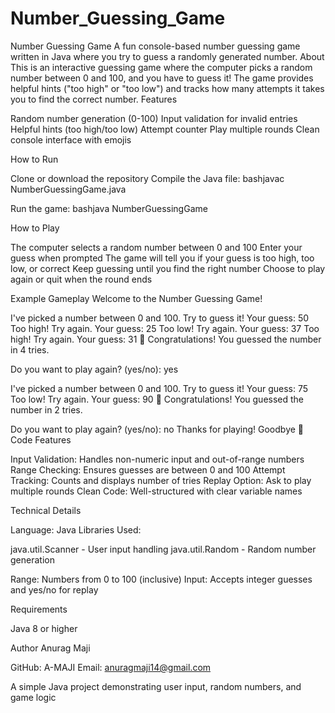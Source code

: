 # Number_Guessing_Game
Number Guessing Game
A fun console-based number guessing game written in Java where you try to guess a randomly generated number.
About
This is an interactive guessing game where the computer picks a random number between 0 and 100, and you have to guess it! The game provides helpful hints ("too high" or "too low") and tracks how many attempts it takes you to find the correct number.
Features

Random number generation (0-100)
Input validation for invalid entries
Helpful hints (too high/too low)
Attempt counter
Play multiple rounds
Clean console interface with emojis

How to Run

Clone or download the repository
Compile the Java file:
bashjavac NumberGuessingGame.java

Run the game:
bashjava NumberGuessingGame


How to Play

The computer selects a random number between 0 and 100
Enter your guess when prompted
The game will tell you if your guess is too high, too low, or correct
Keep guessing until you find the right number
Choose to play again or quit when the round ends

Example Gameplay
Welcome to the Number Guessing Game!

I've picked a number between 0 and 100. Try to guess it!
Your guess: 50
Too high! Try again.
Your guess: 25
Too low! Try again.
Your guess: 37
Too high! Try again.
Your guess: 31
🎉 Congratulations! You guessed the number in 4 tries.

Do you want to play again? (yes/no): yes

I've picked a number between 0 and 100. Try to guess it!
Your guess: 75
Too low! Try again.
Your guess: 90
🎉 Congratulations! You guessed the number in 2 tries.

Do you want to play again? (yes/no): no
Thanks for playing! Goodbye 👋
Code Features

Input Validation: Handles non-numeric input and out-of-range numbers
Range Checking: Ensures guesses are between 0 and 100
Attempt Tracking: Counts and displays number of tries
Replay Option: Ask to play multiple rounds
Clean Code: Well-structured with clear variable names

Technical Details

Language: Java
Libraries Used:

java.util.Scanner - User input handling
java.util.Random - Random number generation


Range: Numbers from 0 to 100 (inclusive)
Input: Accepts integer guesses and yes/no for replay

Requirements

Java 8 or higher

Author
Anurag Maji

GitHub: A-MAJI
Email: anuragmaji14@gmail.com


A simple Java project demonstrating user input, random numbers, and game logic
